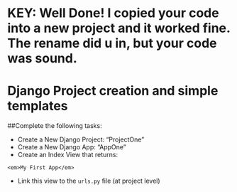 # KEY: Well Done! I copied your code into a new project and it worked fine. The rename did u in, but your code was sound.

# Django Project creation and simple templates

##Complete the following tasks:
* Create a New Django Project: “ProjectOne”
* Create a New Django App: “AppOne”
* Create an Index View that returns:
```
<em>My First App</em>
```
* Link this view to the ```urls.py``` file (at project level)
